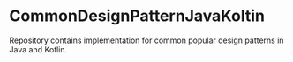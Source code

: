 # CommonDesignPatternJavaKoltin
Repository contains implementation for common popular design patterns in Java and Kotlin.

